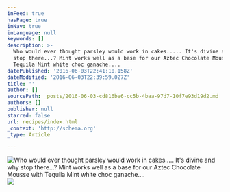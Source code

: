 ```yaml
---
inFeed: true
hasPage: true
inNav: true
inLanguage: null
keywords: []
description: >-
  Who would ever thought parsley would work in cakes..... It's divine and why
  stop there...? Mint works well as a base for our Aztec Chocolate Mousse with
  Tequila Mint white choc ganache....
datePublished: '2016-06-03T22:41:10.158Z'
dateModified: '2016-06-03T22:39:59.027Z'
title: ''
author: []
sourcePath: _posts/2016-06-03-cd816be6-cc5b-4baa-97d7-10f7e93d19d2.md
authors: []
publisher: null
starred: false
url: recipes/index.html
_context: 'http://schema.org'
_type: Article

---
```

![Who would ever thought parsley would work in cakes..... It's divine and why stop there...? Mint works well as a base for our Aztec Chocolate Mousse with Tequila Mint white choc ganache....](https://the-grid-user-content.s3-us-west-2.amazonaws.com/c39fa7eb-2265-4264-ae3d-b728987ce221.jpg)
![](https://the-grid-user-content.s3-us-west-2.amazonaws.com/478482e2-e9f3-499a-9c90-ff5b13223fab.jpg)